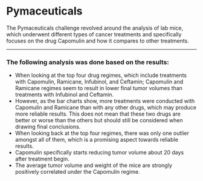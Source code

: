 # **Pymaceuticals**

The Pymaceuticals challenge revolved around the analysis of lab mice, which underwent different types of cancer treatments and specifically focuses on the drug Capomulin and how it compares to other treatments. 

--------------------------------------------

### **The following analysis was done based on the results:**
- When looking at the top four drug regimes, which include treatments with Capomulin, Ramicane, Infubinol, and Ceftamin; Capomulin and Ramicane regimes seem to result in lower final tumor volumes than treatments with Infubinol and Ceftamin.
- However, as the bar charts show, more treatments were conducted with Capomulin and Ramicane than with any other drugs, which may produce more reliable results. This does not mean that these two drugs are better or worse than the others but should still be considered when drawing final conclusions. 
- When looking back at the top four regimes, there was only one outlier amongst all of them, which is a promising aspect towards reliable results.
- Capomulin specifically starts reducing tumor volume about 20 days after treatment begin.
- The average tumor volume and weight of the mice are strongly positively correlated under the Capomulin regime. 
